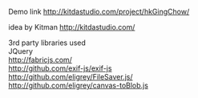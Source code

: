 Demo link
http://kitdastudio.com/project/hkGingChow/

idea by Kitman http://kitdastudio.com/

3rd party libraries used<br>
JQuery<br>
http://fabricjs.com/<br>
http://github.com/exif-js/exif-js<br>
http://github.com/eligrey/FileSaver.js/<br>
http://github.com/eligrey/canvas-toBlob.js
